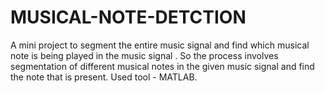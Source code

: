# MUSICAL-NOTE-DETCTION

A mini project to segment the entire music signal and find which musical note is being played in the music signal . So the process involves segmentation of different musical notes in the given music signal and find the note that is present.
Used tool - MATLAB.

